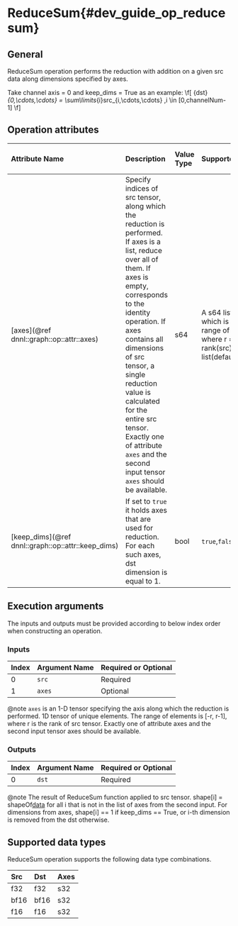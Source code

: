 ReduceSum{#dev_guide_op_reducesum}
==================================

## General

ReduceSum operation performs the reduction with addition on a given src data
along dimensions specified by axes.

Take channel axis = 0 and keep_dims = True as an example:
  \f[ {dst}_{0,\cdots,\cdots} =
  \sum\limits_{i}src_{i,\cdots,\cdots} ,i \in [0,channelNum-1] \f]

## Operation attributes

| Attribute Name                                    | Description                                                                                                                                                                                                                                                                                                                                                                          | Value Type | Supported Values                                                                               | Required or Optional |
|:--------------------------------------------------|:-------------------------------------------------------------------------------------------------------------------------------------------------------------------------------------------------------------------------------------------------------------------------------------------------------------------------------------------------------------------------------------|:-----------|:-----------------------------------------------------------------------------------------------|:---------------------|
| [axes](@ref dnnl::graph::op::attr::axes)          | Specify indices of src tensor, along which the reduction is performed. If axes is a list, reduce over all of them. If axes is empty, corresponds to the identity operation. If axes contains all dimensions of src tensor, a single reduction value is calculated for the entire src tensor. Exactly one of attribute `axes` and the second input tensor `axes` should be available. | s64        | A s64 list values which is in the range of [-r, r-1] where r = rank(src). Empty list(default)  | Optional             |
|[keep_dims](@ref dnnl::graph::op::attr::keep_dims) | If set to `true` it holds axes that are used for reduction. For each such axes, dst dimension is equal to 1.                                                                                                                                                                                                                                                                         | bool       | `true`,`false`(default)                                                                        | Optional             |

## Execution arguments

The inputs and outputs must be provided according to below index order when
constructing an operation.

### Inputs

| Index | Argument Name | Required or Optional |
|:------|:--------------|:---------------------|
| 0     | `src`         | Required             |
| 1     | `axes`        | Optional             |

@note `axes` is an 1-D tensor specifying the axis along which the reduction is
performed. 1D tensor of unique elements. The range of elements is [-r, r-1],
where r is the rank of src tensor. Exactly one of attribute axes and the second
input tensor axes should be available.

### Outputs

| Index | Argument Name | Required or Optional |
|:----- |:--------------|:---------------------|
| 0     | `dst`         | Required             |

@note The result of ReduceSum function applied to src tensor. shape[i] =
shapeOf[data](i) for all i that is not in the list of axes from the second
input. For dimensions from axes, shape[i] == 1 if keep_dims == True, or i-th
dimension is removed from the dst otherwise.

## Supported data types

ReduceSum operation supports the following data type combinations.

| Src  | Dst  | Axes |
|:-----|:-----|:-----|
| f32  | f32  | s32  |
| bf16 | bf16 | s32  |
| f16  | f16  | s32  |
